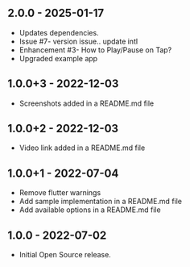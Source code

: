 ## 2.0.0 - 2025-01-17

* Updates dependencies.
* Issue #7- version issue.. update intl
* Enhancement #3- How to Play/Pause on Tap?
* Upgraded example app

## 1.0.0+3 - 2022-12-03

* Screenshots added in a README.md file


## 1.0.0+2 - 2022-12-03

* Video link added in a README.md file


## 1.0.0+1 - 2022-07-04

* Remove flutter warnings
* Add sample implementation in a README.md file
* Add available options in a README.md file


## 1.0.0 - 2022-07-02

* Initial Open Source release.
